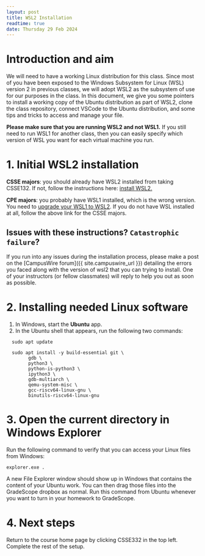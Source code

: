```yaml
---
layout: post
title: WSL2 Installation
readtime: true
date: Thursday 29 Feb 2024
---
```


# Introduction and aim

We will need to have a working Linux distribution for this class. Since most of
you have been exposed to the Windows Subsystem for Linux (WSL) version 2 in
previous classes, we will adopt WSL2 as the subsystem of use for our purposes in
the class. In this document, we give you some pointers to install a working copy
of the Ubuntu distribution as part of WSL2, clone the class repository, connect
VSCode to the Ubuntu distribution, and some tips and tricks to access and manage
your file.

**Please make sure that you are running WSL2 and not WSL1.** If you still need
to run WSL1 for another class, then you can easily specify which version of WSL
you want for each virtual machine you run.

# 1. Initial WSL2 installation

**CSSE majors**: you should already have WSL2 installed from taking CSSE132. If
not, follow the instructions here: [install
WSL2.](https://learn.microsoft.com/en-us/windows/wsl/install)

**CPE majors**: you probably have WSL1 installed, which is the wrong version.
You need to [upgrade your WSL1 to
WSL2](https://learn.microsoft.com/en-us/windows/wsl/install#upgrade-version-from-wsl-1-to-wsl-2).
If you do not have WSL installed at all, follow the above link for the CSSE
majors.

## Issues with these instructions? `Catastrophic failure`?
If you run into any issues during the installation process, please make a post
on the [CampusWire forum]({{ site.campuswire_url }}) detailing the errors you
faced along with the version of wsl2 that you can trying to install. One of
your instructors (or fellow classmates) will reply to help you out as soon as
possible.

# 2. Installing needed Linux software

1. In Windows, start the **Ubuntu** app.
2. In the Ubuntu shell that appears, run the following two commands:

```shell
  sudo apt update
```

```shell
  sudo apt install -y build-essential git \
        gdb \
        python3 \
        python-is-python3 \
        ipython3 \
        gdb-multiarch \
        qemu-system-misc \
        gcc-riscv64-linux-gnu \
        binutils-riscv64-linux-gnu
```

# 3. Open the current directory in Windows Explorer

Run the following command to verify that you can access your Linux files from Windows:

```shell
explorer.exe .
```

A new File Explorer window should show up in Windows that contains the content of your Ubuntu work. You can then drag those files into the GradeScope dropbox as normal. Run this command from Ubuntu whenever you want to turn in your homework to GradeScope.

# 4. Next steps

Return to the course home page by clicking CSSE332 in the top left. Complete the rest of the setup.

<!--
% CHANGELOG
%
% Fri 24 Nov 2023   Removed mentioning vscode as we won't be using it!
%                   Updated list of dependencies to now include everything
%                    needed to build xv6. 
%                   Added table of contents.
%
-->
